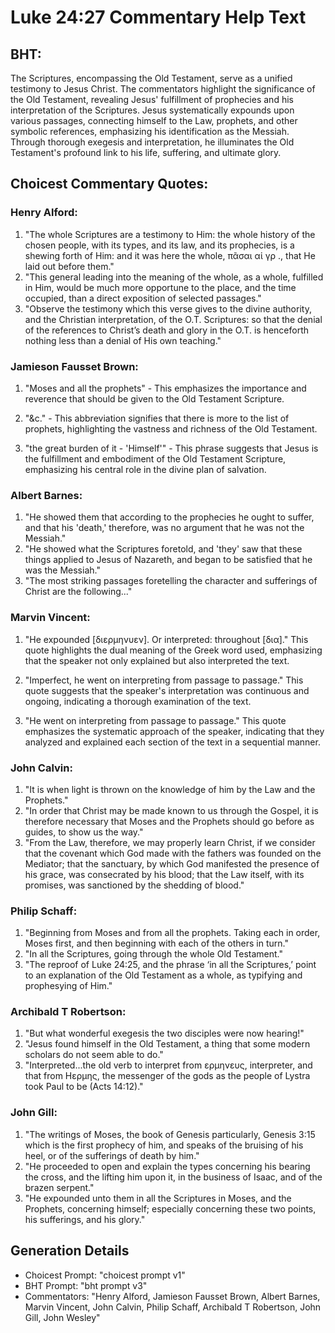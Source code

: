 # Luke 24:27 Commentary Help Text

## BHT:
The Scriptures, encompassing the Old Testament, serve as a unified testimony to Jesus Christ. The commentators highlight the significance of the Old Testament, revealing Jesus' fulfillment of prophecies and his interpretation of the Scriptures. Jesus systematically expounds upon various passages, connecting himself to the Law, prophets, and other symbolic references, emphasizing his identification as the Messiah. Through thorough exegesis and interpretation, he illuminates the Old Testament's profound link to his life, suffering, and ultimate glory.

## Choicest Commentary Quotes:
### Henry Alford:
1. "The whole Scriptures are a testimony to Him: the whole history of the chosen people, with its types, and its law, and its prophecies, is a shewing forth of Him: and it was here the whole, πᾶσαι αἱ γρ ., that He laid out before them."
2. "This general leading into the meaning of the whole, as a whole, fulfilled in Him, would be much more opportune to the place, and the time occupied, than a direct exposition of selected passages."
3. "Observe the testimony which this verse gives to the divine authority, and the Christian interpretation, of the O.T. Scriptures: so that the denial of the references to Christ’s death and glory in the O.T. is henceforth nothing less than a denial of His own teaching."

### Jamieson Fausset Brown:
1. "Moses and all the prophets" - This emphasizes the importance and reverence that should be given to the Old Testament Scripture. 

2. "&c." - This abbreviation signifies that there is more to the list of prophets, highlighting the vastness and richness of the Old Testament. 

3. "the great burden of it - 'Himself'" - This phrase suggests that Jesus is the fulfillment and embodiment of the Old Testament Scripture, emphasizing his central role in the divine plan of salvation.

### Albert Barnes:
1. "He showed them that according to the prophecies he ought to suffer, and that his 'death,' therefore, was no argument that he was not the Messiah."
2. "He showed what the Scriptures foretold, and 'they' saw that these things applied to Jesus of Nazareth, and began to be satisfied that he was the Messiah."
3. "The most striking passages foretelling the character and sufferings of Christ are the following..."

### Marvin Vincent:
1. "He expounded [διερμηνυεν]. Or interpreted: throughout [δια]." This quote highlights the dual meaning of the Greek word used, emphasizing that the speaker not only explained but also interpreted the text.

2. "Imperfect, he went on interpreting from passage to passage." This quote suggests that the speaker's interpretation was continuous and ongoing, indicating a thorough examination of the text.

3. "He went on interpreting from passage to passage." This quote emphasizes the systematic approach of the speaker, indicating that they analyzed and explained each section of the text in a sequential manner.

### John Calvin:
1. "It is when light is thrown on the knowledge of him by the Law and the Prophets."
2. "In order that Christ may be made known to us through the Gospel, it is therefore necessary that Moses and the Prophets should go before as guides, to show us the way."
3. "From the Law, therefore, we may properly learn Christ, if we consider that the covenant which God made with the fathers was founded on the Mediator; that the sanctuary, by which God manifested the presence of his grace, was consecrated by his blood; that the Law itself, with its promises, was sanctioned by the shedding of blood."

### Philip Schaff:
1. "Beginning from Moses and from all the prophets. Taking each in order, Moses first, and then beginning with each of the others in turn." 
2. "In all the Scriptures, going through the whole Old Testament." 
3. "The reproof of Luke 24:25, and the phrase ‘in all the Scriptures,’ point to an explanation of the Old Testament as a whole, as typifying and prophesying of Him."

### Archibald T Robertson:
1. "But what wonderful exegesis the two disciples were now hearing!"
2. "Jesus found himself in the Old Testament, a thing that some modern scholars do not seem able to do."
3. "Interpreted...the old verb to interpret from ερμηνευς, interpreter, and that from Hερμης, the messenger of the gods as the people of Lystra took Paul to be (Acts 14:12)."

### John Gill:
1. "The writings of Moses, the book of Genesis particularly, Genesis 3:15 which is the first prophecy of him, and speaks of the bruising of his heel, or of the sufferings of death by him."
2. "He proceeded to open and explain the types concerning his bearing the cross, and the lifting him upon it, in the business of Isaac, and of the brazen serpent."
3. "He expounded unto them in all the Scriptures in Moses, and the Prophets, concerning himself; especially concerning these two points, his sufferings, and his glory."


## Generation Details
- Choicest Prompt: "choicest prompt v1"
- BHT Prompt: "bht prompt v3"
- Commentators: "Henry Alford, Jamieson Fausset Brown, Albert Barnes, Marvin Vincent, John Calvin, Philip Schaff, Archibald T Robertson, John Gill, John Wesley"
